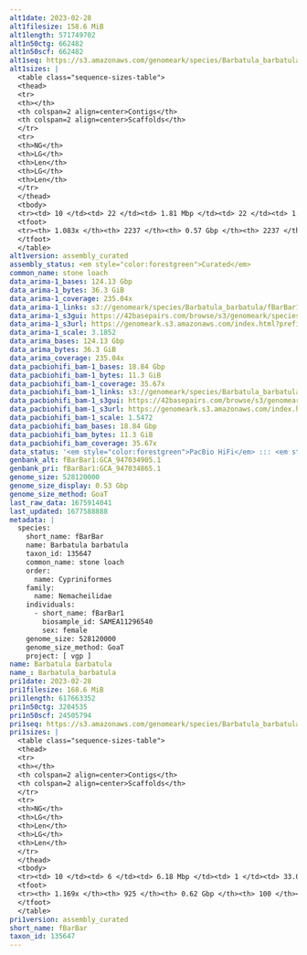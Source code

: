 ```yaml
---
alt1date: 2023-02-28
alt1filesize: 158.6 MiB
alt1length: 571749702
alt1n50ctg: 662482
alt1n50scf: 662482
alt1seq: https://s3.amazonaws.com/genomeark/species/Barbatula_barbatula/fBarBar1/assembly_curated/fBarBar1.alt.cur.20230228.fasta.gz
alt1sizes: |
  <table class="sequence-sizes-table">
  <thead>
  <tr>
  <th></th>
  <th colspan=2 align=center>Contigs</th>
  <th colspan=2 align=center>Scaffolds</th>
  </tr>
  <tr>
  <th>NG</th>
  <th>LG</th>
  <th>Len</th>
  <th>LG</th>
  <th>Len</th>
  </tr>
  </thead>
  <tbody>
  <tr><td> 10 </td><td> 22 </td><td> 1.81 Mbp </td><td> 22 </td><td> 1.81 Mbp </td></tr>  <tr><td> 20 </td><td> 57 </td><td> 1.34 Mbp </td><td> 57 </td><td> 1.34 Mbp </td></tr>  <tr><td> 30 </td><td> 103 </td><td> 1.02 Mbp </td><td> 103 </td><td> 1.02 Mbp </td></tr>  <tr><td> 40 </td><td> 160 </td><td> 0.83 Mbp </td><td> 160 </td><td> 0.83 Mbp </td></tr>  <tr style="background-color:#cccccc;"><td> 50 </td><td> 232 </td><td> 0.66 Mbp </td><td> 232 </td><td> 0.66 Mbp </td></tr>  <tr><td> 60 </td><td> 321 </td><td> 0.53 Mbp </td><td> 321 </td><td> 0.53 Mbp </td></tr>  <tr><td> 70 </td><td> 435 </td><td> 400.50 Kbp </td><td> 435 </td><td> 400.50 Kbp </td></tr>  <tr><td> 80 </td><td> 593 </td><td> 283.08 Kbp </td><td> 593 </td><td> 283.08 Kbp </td></tr>  <tr><td> 90 </td><td> 817 </td><td> 185.51 Kbp </td><td> 817 </td><td> 185.51 Kbp </td></tr>  <tr><td> 100 </td><td> 1219 </td><td> 89.80 Kbp </td><td> 1219 </td><td> 89.80 Kbp </td></tr>  </tbody>
  <tfoot>
  <tr><th> 1.083x </th><th> 2237 </th><th> 0.57 Gbp </th><th> 2237 </th><th> 0.57 Gbp </th></tr>
  </tfoot>
  </table>
alt1version: assembly_curated
assembly_status: <em style="color:forestgreen">Curated</em>
common_name: stone loach
data_arima-1_bases: 124.13 Gbp
data_arima-1_bytes: 36.3 GiB
data_arima-1_coverage: 235.04x
data_arima-1_links: s3://genomeark/species/Barbatula_barbatula/fBarBar1/genomic_data/arima/<br>
data_arima-1_s3gui: https://42basepairs.com/browse/s3/genomeark/species/Barbatula_barbatula/fBarBar1/genomic_data/arima/
data_arima-1_s3url: https://genomeark.s3.amazonaws.com/index.html?prefix=species/Barbatula_barbatula/fBarBar1/genomic_data/arima/
data_arima-1_scale: 3.1852
data_arima_bases: 124.13 Gbp
data_arima_bytes: 36.3 GiB
data_arima_coverage: 235.04x
data_pacbiohifi_bam-1_bases: 18.84 Gbp
data_pacbiohifi_bam-1_bytes: 11.3 GiB
data_pacbiohifi_bam-1_coverage: 35.67x
data_pacbiohifi_bam-1_links: s3://genomeark/species/Barbatula_barbatula/fBarBar1/genomic_data/pacbio_hifi/<br>
data_pacbiohifi_bam-1_s3gui: https://42basepairs.com/browse/s3/genomeark/species/Barbatula_barbatula/fBarBar1/genomic_data/pacbio_hifi/
data_pacbiohifi_bam-1_s3url: https://genomeark.s3.amazonaws.com/index.html?prefix=species/Barbatula_barbatula/fBarBar1/genomic_data/pacbio_hifi/
data_pacbiohifi_bam-1_scale: 1.5472
data_pacbiohifi_bam_bases: 18.84 Gbp
data_pacbiohifi_bam_bytes: 11.3 GiB
data_pacbiohifi_bam_coverage: 35.67x
data_status: '<em style="color:forestgreen">PacBio HiFi</em> ::: <em style="color:forestgreen">Arima</em>'
genbank_alt: fBarBar1:GCA_947034905.1
genbank_pri: fBarBar1:GCA_947034865.1
genome_size: 528120000
genome_size_display: 0.53 Gbp
genome_size_method: GoaT
last_raw_data: 1675914041
last_updated: 1677588888
metadata: |
  species:
    short_name: fBarBar
    name: Barbatula barbatula
    taxon_id: 135647
    common_name: stone loach
    order:
      name: Cypriniformes
    family:
      name: Nemacheilidae
    individuals:
      - short_name: fBarBar1
        biosample_id: SAMEA11296540
        sex: female
    genome_size: 528120000
    genome_size_method: GoaT
    project: [ vgp ]
name: Barbatula barbatula
name_: Barbatula_barbatula
pri1date: 2023-02-28
pri1filesize: 168.6 MiB
pri1length: 617663352
pri1n50ctg: 3204535
pri1n50scf: 24505794
pri1seq: https://s3.amazonaws.com/genomeark/species/Barbatula_barbatula/fBarBar1/assembly_curated/fBarBar1.pri.cur.20230228.fasta.gz
pri1sizes: |
  <table class="sequence-sizes-table">
  <thead>
  <tr>
  <th></th>
  <th colspan=2 align=center>Contigs</th>
  <th colspan=2 align=center>Scaffolds</th>
  </tr>
  <tr>
  <th>NG</th>
  <th>LG</th>
  <th>Len</th>
  <th>LG</th>
  <th>Len</th>
  </tr>
  </thead>
  <tbody>
  <tr><td> 10 </td><td> 6 </td><td> 6.18 Mbp </td><td> 1 </td><td> 33.03 Mbp </td></tr>  <tr><td> 20 </td><td> 15 </td><td> 4.96 Mbp </td><td> 3 </td><td> 28.56 Mbp </td></tr>  <tr><td> 30 </td><td> 27 </td><td> 4.21 Mbp </td><td> 5 </td><td> 26.40 Mbp </td></tr>  <tr><td> 40 </td><td> 40 </td><td> 3.61 Mbp </td><td> 7 </td><td> 25.44 Mbp </td></tr>  <tr style="background-color:#cccccc;"><td> 50 </td><td> 56 </td><td style="background-color:#88ff88;"> 3.20 Mbp </td><td> 9 </td><td style="background-color:#88ff88;"> 24.51 Mbp </td></tr>  <tr><td> 60 </td><td> 74 </td><td> 2.59 Mbp </td><td> 11 </td><td> 24.42 Mbp </td></tr>  <tr><td> 70 </td><td> 98 </td><td> 1.90 Mbp </td><td> 13 </td><td> 23.69 Mbp </td></tr>  <tr><td> 80 </td><td> 129 </td><td> 1.50 Mbp </td><td> 15 </td><td> 23.13 Mbp </td></tr>  <tr><td> 90 </td><td> 172 </td><td> 1.03 Mbp </td><td> 18 </td><td> 22.75 Mbp </td></tr>  <tr><td> 100 </td><td> 243 </td><td> 0.54 Mbp </td><td> 20 </td><td> 21.57 Mbp </td></tr>  </tbody>
  <tfoot>
  <tr><th> 1.169x </th><th> 925 </th><th> 0.62 Gbp </th><th> 100 </th><th> 0.62 Gbp </th></tr>
  </tfoot>
  </table>
pri1version: assembly_curated
short_name: fBarBar
taxon_id: 135647
---
```

